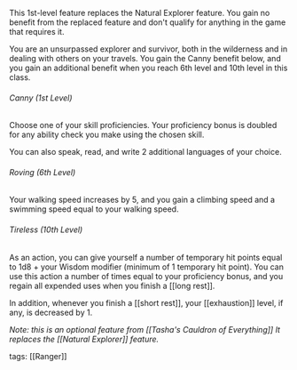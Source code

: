This 1st-level feature replaces the Natural Explorer feature. You gain no benefit from the replaced feature and don't qualify for anything in the game that requires it.

You are an unsurpassed explorer and survivor, both in the wilderness and in dealing with others on your travels. You gain the Canny benefit below, and you gain an additional benefit when you reach 6th level and 10th level in this class.

###### Canny (1st Level)

Choose one of your skill proficiencies. Your proficiency bonus is doubled for any ability check you make using the chosen skill.

You can also speak, read, and write 2 additional languages of your choice.

###### Roving (6th Level)

Your walking speed increases by 5, and you gain a climbing speed and a swimming speed equal to your walking speed.

###### Tireless (10th Level)

As an action, you can give yourself a number of temporary hit points equal to 1d8 + your Wisdom modifier (minimum of 1 temporary hit point). You can use this action a number of times equal to your proficiency bonus, and you regain all expended uses when you finish a [[long rest]].

In addition, whenever you finish a [[short rest]], your [[exhaustion]] level, if any, is decreased by 1.

*Note: this is an optional feature from [[Tasha's Cauldron of Everything]]*
*It replaces the [[Natural Explorer]] feature.*

tags: [[Ranger]]